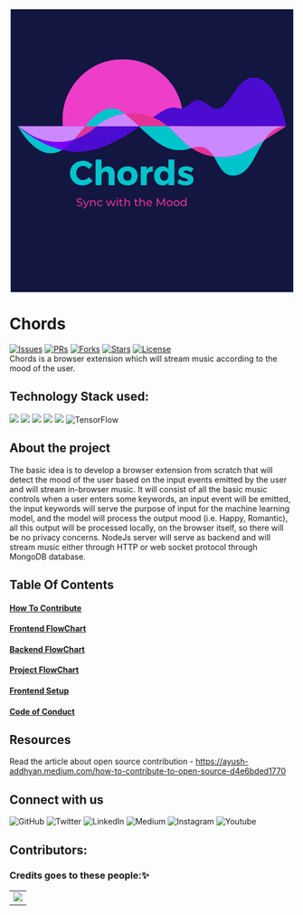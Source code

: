 <div align="center"> <img align="center" alt="Chords" src="Resources\Logos\Main-Logo.png" height='500' width='500'></div>

# Chords


[![Issues](https://img.shields.io/github/issues/Ayush-projects/chords)](https://github.com/Ayush-projects/chords)
[![PRs](https://img.shields.io/github/issues-pr/Ayush-projects/chords)](https://github.com/Ayush-projects/chords/pulls)
[![Forks](https://img.shields.io/github/forks/Ayush-projects/chords?style=social)](https://github.com/Ayush-projects/chords/network/members) 
[![Stars](https://img.shields.io/github/stars/Ayush-projects/chords?style=social)](https://github.com/Ayush-projects/chords/stargazers)
[![License](https://img.shields.io/github/license/Ayush-projects/chords)](https://github.com/Ayush-projects/chords/blob/main/LICENSE)<br>
Chords is a browser extension which will stream music according to the mood of the user.

## Technology Stack used:


<img src="https://img.shields.io/badge/html5%20-%23E34F26.svg?&style=for-the-badge&logo=html5&logoColor=white"/> <img src="https://img.shields.io/badge/css3%20-%231572B6.svg?&style=for-the-badge&logo=css3&logoColor=white"/>  <img src="https://img.shields.io/badge/javascript%20-%23323330.svg?&style=for-the-badge&logo=javascript&logoColor=%23F7DF1E"/>
<img src="https://img.shields.io/badge/node.js%20-%2343853D.svg?&style=for-the-badge&logo=node.js&logoColor=white"/> <img src ="https://img.shields.io/badge/MongoDB-%234ea94b.svg?&style=for-the-badge&logo=mongodb&logoColor=white"/> <img alt="TensorFlow" src="https://img.shields.io/badge/TensorFlow%20-%23FF6F00.svg?&style=for-the-badge&logo=TensorFlow&logoColor=white" />


## About the project

The basic idea is to develop a browser extension from scratch that will detect the mood of the user based on the input events emitted by the user and will stream in-browser music.
It will consist of all the basic music controls when a user enters some keywords, an input event will be emitted, the input keywords will serve the purpose of input for 
the machine learning model, and the model will process the output mood (i.e. Happy, Romantic), all this output will be processed locally, on the browser itself, so there will be no
privacy concerns. NodeJs server will serve as backend and will stream music either through HTTP or web socket protocol through MongoDB database.

## Table Of Contents


#### [How To Contribute](/Documentation/HowToContribute.md "How To Contribute")<br>
#### [Frontend FlowChart](/Documentation/FrontEndFlowChart.md "Frontend FlowChart")<br>
#### [Backend FlowChart](/Documentation/BackendFlowChart.md "Backend FlowChart")<br>
#### [Project FlowChart](/Documentation/ProjectFlowChart.md "Project FlowChart")<br>
#### [Frontend Setup](/Documentation/FrontEndSetup.md "Frontend Setup")<br>
#### [Code of Conduct](/Documentation/code_of_conduct.md "Code of Conduct")<br>



## Resources

Read the article about open source contribution - https://ayush-addhyan.medium.com/how-to-contribute-to-open-source-d4e6bded1770

## Connect with us

<img alt="GitHub" src="https://img.shields.io/badge/github%20-%23121011.svg?&style=for-the-badge&logo=github&logoColor=white"/> <img alt="Twitter" src="https://img.shields.io/badge/twitter%20-%231DA1F2.svg?&style=for-the-badge&logo=Twitter&logoColor=white"/> <img alt="LinkedIn" src="https://img.shields.io/badge/linkedin%20-%230077B5.svg?&style=for-the-badge&logo=linkedin&logoColor=white"/> <img alt="Medium" src="https://img.shields.io/badge/Medium%20-%23000000.svg?&style=for-the-badge&logo=Medium&logoColor=white"/> 	<img alt="Instagram" src="https://img.shields.io/badge/instagram%20-%23E4405F.svg?&style=for-the-badge&logo=Instagram&logoColor=white"/> <img alt="Youtube" src="https://img.shields.io/badge/youtube%20-%23FF0000.svg?&style=for-the-badge&logo=YouTube&logoColor=white"/>


## Contributors:

### Credits goes to these people:✨

<table>
	<tr>
		<td>
 <a href="https://github.com/Ayush-projects/chords/graphs/contributors">
  <img src="https://contrib.rocks/image?repo=Ayush-projects/chords" />
</a>
		</td>
	</tr>
</table>

